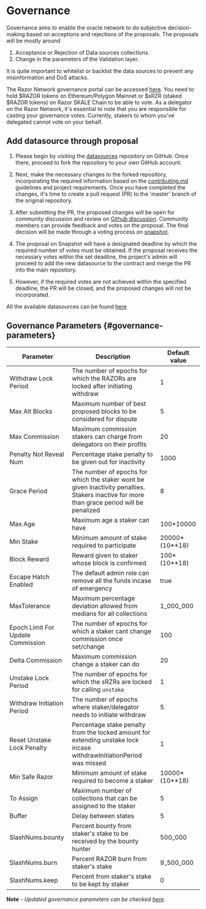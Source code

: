 # Governance

Governance aims to enable the oracle network to do subjective decision-making based on acceptions and rejections of the proposals. The proposals will be mostly around

1. Acceptance or Rejection of Data sources collections.
2. Change in the parameters of the Validation layer.

It is quite important to whitelist or backlist the data sources to prevent any misinformation and DoS attacks.

The Razor Network governance portal can be accessed [here](https://vote.razor.network/). You need to hold $RAZOR tokens on Ethereum/Polygon Mainnet or $sRZR (staked $RAZOR tokens) on Razor SKALE Chain to be able to vote. As a delegator on the Razor Network, it's essential to note that you are responsible for casting your governance votes. Currently, stakers to whom you've delegated cannot vote on your behalf.

## Add datasource through proposal

1. Please begin by visiting the [datasources](https://github.com/razor-network/datasources) repository on GitHub. Once there, proceed to fork the repository to your own GitHub account.

2. Next, make the necessary changes to the forked repository, incorporating the required information based on the [contributing.md](https://github.com/razor-network/datasources/blob/master/CONTRIBUTING.md) guidelines and project requirements. Once you have completed the changes, it's time to create a pull request (PR) to the 'master' branch of the original repository.

3. After submitting the PR, the proposed changes will be open for community discussion and review on [Github discussion](https://github.com/razor-network/governance/discussions). Community members can provide feedback and votes on the proposal. The final decision will be made through a voting process on [snapshot](https://vote.razor.network/).

4. The proposal on Snapshot will have a designated deadline by which the required number of votes must be obtained. If the proposal receives the necessary votes within the set deadline, the project's admin will proceed to add the new datasource to the contract and merge the PR into the main repository.

5. However, if the required votes are not achieved within the specified deadline, the PR will be closed, and the proposed changes will not be incorporated.

All the available datasources can be found [here](https://razorscan.io/governance/datafeeds)

## Governance Parameters {#governance-parameters}

| Parameter                         | Description                                                                                                                                 | Default value     |
| --------------------------------- | ------------------------------------------------------------------------------------------------------------------------------------------- | ----------------- |
| Withdraw Lock Period              | The number of epochs for which the RAZORs are locked after initiating withdraw                                                              | 1                 |
| Max Alt Blocks                    | Maximum number of best proposed blocks to be considered for dispute                                                                         | 5                 |
| Max Commission                    | Maximum commission stakers can charge from delegators on their profits                                                                      | 20                |
| Penalty Not Reveal Num            | Percentage stake penalty to be given out for inactivity                                                                                     | 1000              |
| Grace Period                      | The number of epochs for which the staker wont be given inactivity penalties. Stakers inactive for more than grace period will be penalized | 8                 |
| Max Age                           | Maximum age a staker can have                                                                                                               | 100\*10000        |
| Min Stake                         | Minimum amount of stake required to participate                                                                                             | 20000\*(10\*\*18) |
| Block Reward                      | Reward given to staker whose block is confirmed                                                                                             | 100\*(10\*\*18)   |
| Escape Hatch Enabled              | The default admin role can remove all the funds incase of emergency                                                                         | true              |
| MaxTolerance                      | Maximum percentage deviation allowed from medians for all collections                                                                       | 1_000_000         |
| Epoch Limit For Update Commission | The number of epochs for which a staker cant change commission once set/change                                                              | 100               |
| Delta Commission                  | Maximum commission change a staker can do                                                                                                   | 20                |
| Unstake Lock Period               | The number of epochs for which the sRZRs are locked for calling `unstake`                                                                   | 1                 |
| Withdraw Initiation Period        | The number of epochs where staker/delegator needs to initiate withdraw                                                                      | 5                 |
| Reset Unstake Lock Penalty        | Percentage stake penalty from the locked amount for extending unstake lock incase withdrawInitiationPeriod was missed                       | 1                 |
| Min Safe Razor                    | Minimum amount of stake required to become a staker                                                                                         | 10000\*(10\*\*18) |
| To Assign                         | Maximum number of collections that can be assigned to the staker                                                                            | 5                 |
| Buffer                            | Delay between states                                                                                                                        | 5                 |
| SlashNums.bounty                  | Percent bounty from staker's stake to be received by the bounty hunter                                                                      | 500_000           |
| SlashNums.burn                    | Percent RAZOR burn from staker's stake                                                                                                      | 9_500_000         |
| SlashNums.keep                    | Percent from staker's stake to be kept by staker                                                                                            | 0                 |

**Note** - _Updated governance parameters can be checked [here](https://razorscan.io/governance/values)._

<!-- 1. Withdraw Lock Period

After unstake the funds will be locked for some time. Stakers can withdraw funds after withdraw lock period is compeleted.

2. Max Alt Blocks

The maximum number of blocks that can be added to Block Proposed List.

3. Max Tolerance

The noise in the Price that should be considered to avoid any penalties on staker, if there is difference btween the values proposed.

4. Withdraw Release Period

The tokens should be withdrawn withing specific epochs. If withdraw release period completes, stakers need to extend locks.

5. extand Lock Penalty

If by any chance staker misses the withdraw release period they can extend the withdraw lock by providing some penalty.

6. Slash Numerators

Staker's stake will be slashed if it performs any malicious activity on the network. It includes Bounty Hunter's Reward, and Burn Amount.

7. Grace Period

The period for which staker wont be charged any Penality if it does not participate in the network.

8. Minimum Stake

The Amount of Stake that any participant needs to Stake to become Staker on Razor network.

9. Max Commission

The amount of Commission staker can charge from Delegators.

10. Penalty Not Reveal Numerator

The penalty the staker needs to be charged if it does not reveal in specific epoch.

11. Base Denominator

This helps to decide the percentage calculation.

12. Escape Hatch

this decides, whether the admin should be allowed to unstake the funds from StakeManager contract in extreme cases. -->
